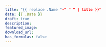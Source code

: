 ```yaml
---
title: "{{ replace .Name "-" " " | title }}"
date: {{ .Date }}
draft: true
description:
featured_image:
download_url:
has_formulas: false
---
```


